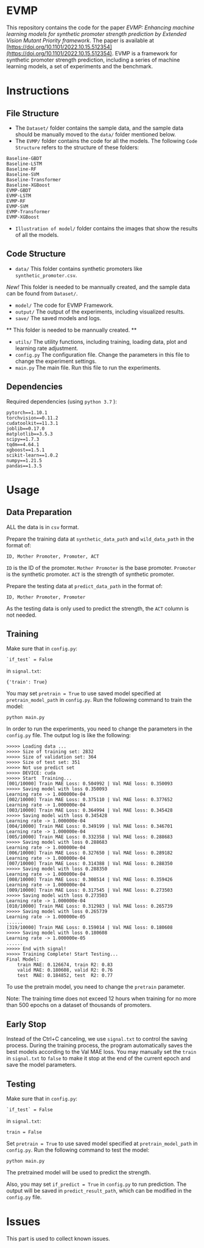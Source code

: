 # EVMP

This repository contains the code for the paper *EVMP: Enhancing machine learning models for synthetic promoter strength prediction by Extended Vision Mutant Priority framework*. The paper is available at [https://doi.org/10.1101/2022.10.15.512354](https://doi.org/10.1101/2022.10.15.512354). EVMP is a framework for synthetic promoter strength prediction, including a series of machine learning models, a set of experiments and the benchmark.

# Instructions

## File Structure
* The `Dataset/` folder contains the sample data, and the sample data should be manually moved to the `data/` folder mentioned below.
* The `EVMP/` folder contains the code for all the models. The following `Code Structure` refers to the structure of these folders:
```
Baseline-GBDT
Baseline-LSTM
Baseline-RF
Baseline-SVM
Baseline-Transformer
Baseline-XGBoost
EVMP-GBDT
EVMP-LSTM
EVMP-RF
EVMP-SVM
EVMP-Transformer
EVMP-XGBoost
```
* `Illustration of model/` folder contains the images that show the results of all the models.

## Code Structure
* `data/` This folder contains synthetic promoters like `synthetic_promoter.csv`. 

*New!* This folder is needed to be mannually created, and the sample data can be found from `Dataset/`.
* `model/` The code for EVMP Framework.
* `output/` The output of the experiments, including visualized results.
* `save/` The saved models and logs.

** This folder is needed to be mannually created. **
* `utils/` The utility functions, including training, loading data, plot and learning rate adjustment.
* `config.py` The configuration file. Change the parameters in this file to change the experiment settings.
* `main.py` The main file. Run this file to run the experiments.
## Dependencies
Required dependencies (using `python 3.7` ):

```
pytorch==1.10.1
torchvision==0.11.2
cudatoolkit==11.3.1
joblib==0.17.0
matplotlib==3.5.3
scipy==1.7.3
tqdm==4.64.1
xgboost==1.5.1
scikit-learn==1.0.2
numpy==1.21.5
pandas==1.3.5
```


# Usage
## Data Preparation
ALL the data is in `csv` format.

Prepare the training data at `synthetic_data_path` and  `wild_data_path` in the format of:
```
ID, Mother Promoter, Promoter, ACT
```
`ID` is the ID of the promoter. `Mother Promoter` is the base promoter. `Promoter` is the synthetic promoter.  `ACT` is the strength of synthetic promoter.

Prepare the testing data at `predict_data_path` in the format of:
```
ID, Mother Promoter, Promoter
```
As the testing data is only used to predict the strength, the `ACT` column is not needed. 
## Training
Make sure that in `config.py`:
```
`if_test` = False
```
in `signal.txt`:
```
{'train': True}
```
You may set `pretrain = True` to use saved model specified at `pretrain_model_path` in `config.py`. Run the following command to train the model:
```
python main.py
```
In order to run the experiments, you need to change the parameters in the `config.py` file. The output log is like the following:

```
>>>>> Loading data ...
>>>>> Size of training set: 2832
>>>>> Size of validation set: 364
>>>>> Size of test set: 351
>>>>> Not use predict set
>>>>> DEVICE: cuda
>>>>> Start  Training...
[001/10000] Train MAE Loss: 0.504992 | Val MAE loss: 0.350093
>>>>> Saving model with loss 0.350093
Learning rate -> 1.000000e-04
[002/10000] Train MAE Loss: 0.375110 | Val MAE loss: 0.377652
Learning rate -> 1.000000e-04
[003/10000] Train MAE Loss: 0.364994 | Val MAE loss: 0.345428
>>>>> Saving model with loss 0.345428
Learning rate -> 1.000000e-04
[004/10000] Train MAE Loss: 0.349199 | Val MAE loss: 0.346701
Learning rate -> 1.000000e-04
[005/10000] Train MAE Loss: 0.332358 | Val MAE loss: 0.288683
>>>>> Saving model with loss 0.288683
Learning rate -> 1.000000e-04
[006/10000] Train MAE Loss: 0.327650 | Val MAE loss: 0.289182
Learning rate -> 1.000000e-04
[007/10000] Train MAE Loss: 0.314388 | Val MAE loss: 0.288350
>>>>> Saving model with loss 0.288350
Learning rate -> 1.000000e-04
[008/10000] Train MAE Loss: 0.308514 | Val MAE loss: 0.359426
Learning rate -> 1.000000e-04
[009/10000] Train MAE Loss: 0.317545 | Val MAE loss: 0.273503
>>>>> Saving model with loss 0.273503
Learning rate -> 1.000000e-04
[010/10000] Train MAE Loss: 0.312983 | Val MAE loss: 0.265739
>>>>> Saving model with loss 0.265739
Learning rate -> 1.000000e-05
......
[319/10000] Train MAE Loss: 0.159014 | Val MAE loss: 0.180608
>>>>> Saving model with loss 0.180608
Learning rate -> 1.000000e-05
......
>>>>> End with signal!
>>>>> Training Complete! Start Testing...
Final Model: 
    train MAE: 0.126674, train R2: 0.83
    valid MAE: 0.180608, valid R2: 0.76
    test  MAE: 0.184852, test  R2: 0.77
```
To use the pretrain model, you need to change the `pretrain` parameter.

Note: The training time does not exceed 12 hours when training for no more than 500 epochs on a dataset of thousands of promoters.

## Early Stop
Instead of the Ctrl+C canceling, we use `signal.txt` to control the saving process. During the training process, the program automatically saves the best models according to the Val MAE loss. You may manually set the `train` in `signal.txt` to `false` to make it stop at the end of the current epoch and save the model parameters.


## Testing
Make sure that in `config.py`:
```
`if_test` = False
```
in `signal.txt`:
```
train = False
```
Set `pretrain = True` to use saved model specified at `pretrain_model_path` in `config.py`.
Run the following command to test the model:
```
python main.py
```
The pretrained model will be used to predict the strength.

Also, you may set `if_predict = True` in `config.py` to run prediction. The output will be saved in `predict_result_path`, which can be modified in the `config.py` file.

# Issues

This part is used to collect known issues. 

